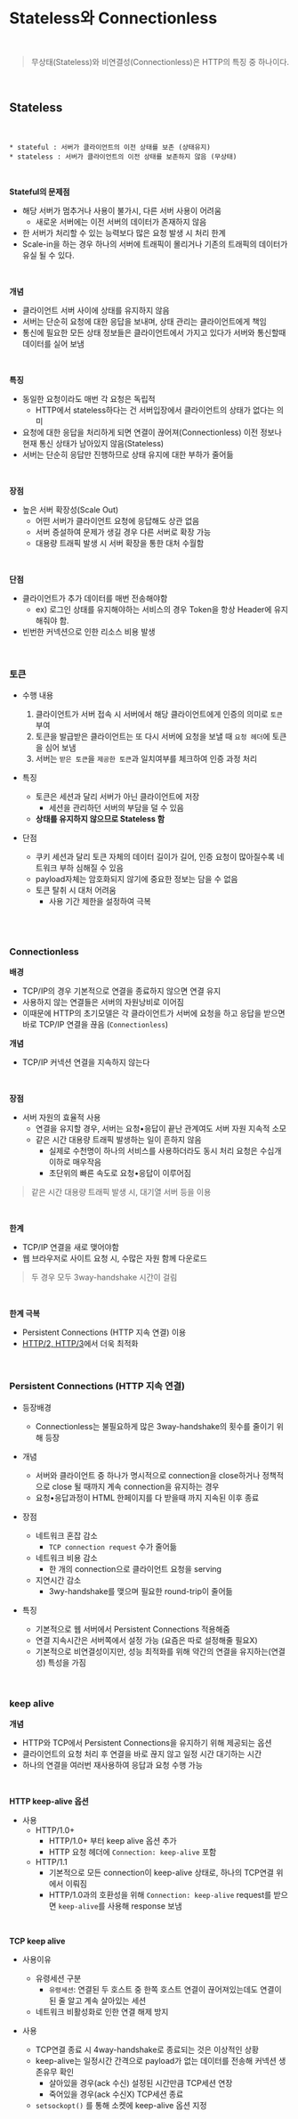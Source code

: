 # Stateless와 Connectionless


<br>

> 무상태(Stateless)와 비연결성(Connectionless)은 HTTP의 특징 중 하나이다. 

<br>

## Stateless

<br>

```
* stateful : 서버가 클라이언트의 이전 상태를 보존 (상태유지)             
* stateless : 서버가 클라이언트의 이전 상태를 보존하지 않음 (무상태)
```

<br>

**Stateful의 문제점**
- 해당 서버가 멈추거나 사용이 불가시, 다른 서버 사용이 어려움
    - 새로운 서버에는 이전 서버의 데이터가 존재하지 않음
- 한 서버가 처리할 수 있는 능력보다 많은 요청 발생 시 처리 한계
- Scale-in을 하는 경우 하나의 서버에 트래픽이 몰리거나 기존의 트래픽의 데이터가 유실 될 수 있다. 

<br>

**개념**
- 클라이언트 서버 사이에 상태를 유지하지 않음
- 서버는 단순히 요청에 대한 응답을 보내며, 상태 관리는 클라이언트에게 책임
- 통신에 필요한 모든 상태 정보들은 클라이언트에서 가지고 있다가 서버와 통신할때 데이터를 실어 보냄

<br>

**특징**
- 동일한 요청이라도 매번 각 요청은 독립적
    - HTTP에서 stateless하다는 건 서버입장에서 클라이언트의 상태가 없다는 의미
- 요청에 대한 응답을 처리하게 되면 연결이 끊어져(Connectionless) 이전 정보나 현재 통신 상태가 남아있지 않음(Stateless)
- 서버는 단순히 응답만 진행하므로 상태 유지에 대한 부하가 줄어듦

<br>

**장점**
- 높은 서버 확장성(Scale Out)
    - 어떤 서버가 클라이언트 요청에 응답해도 상관 없음
    - 서버 증설하여 문제가 생길 경우 다른 서버로 확장 가능
    - 대용량 트래픽 발생 시 서버 확장을 통한 대처 수월함

<br>

**단점**
- 클라이언트가 추가 데이터를 매번 전송해야함
    - ex) 로그인 상태를 유지해야하는 서비스의 경우 Token을 항상 Header에 유지해줘야 함.
- 빈번한 커넥션으로 인한 리소스 비용 발생

<br>

### **토큰**
- 수행 내용
    1. 클라이언트가 서버 접속 시 서버에서 해당 클라이언트에게 인증의 의미로 `토큰` 부여 
    2. 토큰을 발급받은 클라이언트는 또 다시 서버에 요청을 보낼 때 `요청 헤더`에 토큰을 심어 보냄
    3. 서버는 `받은 토큰`을 `제공한 토큰`과 일치여부를 체크하여 인증 과정 처리

- 특징
    - 토큰은 세션과 달리 서버가 아닌 클라이언트에 저장
        - 세션을 관리하던 서버의 부담을 덜 수 있음
    - **상태를 유지하지 않으므로 Stateless 함**

- 단점
    - 쿠키 세션과 달리 토큰 자체의 데이터 길이가 길어, 인증 요청이 많아질수록 네트워크 부하 심해질 수 있음
    - payload자체는 암호화되지 않기에 중요한 정보는 담을 수 없음
    - 토큰 탈취 시 대처 어려움
        - 사용 기간 제한을 설정하여 극복

<br>
<br>

### Connectionless

**배경**
- TCP/IP의 경우 기본적으로 연결을 종료하지 않으면 연결 유지
- 사용하지 않는 연결들은 서버의 자원낭비로 이어짐
- 이때문에 HTTP의 초기모델은 각 클라이언트가 서버에 요청을 하고 응답을 받으면 바로 TCP/IP 연결을 끊음 (`Connectionless`)

**개념**
- TCP/IP 커넥션 연결을 지속하지 않는다

<br>

**장점**
- 서버 자원의 효율적 사용
    - 연결을 유지할 경우, 서버는 요청•응답이 끝난 관계여도 서버 자원 지속적 소모
    - 같은 시간 대용량 트래픽 발생하는 일이 흔하지 않음
        - 실제로 수천명이 하나의 서비스를 사용하더라도 동시 처리 요청은 수십개 이하로 매우작음
        - 초단위의 빠른 속도로 요청•응답이 이루어짐

> 같은 시간 대용량 트래픽 발생 시, 대기열 서버 등을 이용

<br>

**한계**
- TCP/IP 연결을 새로 맺어야함
- 웹 브라우저로 사이트 요청 시, 수많은 자원 함께 다운로드


> 두 경우 모두 3way-handshake 시간이 걸림 

<br>

**한계 극복**
- Persistent Connections (HTTP 지속 연결) 이용
- [HTTP/2, HTTP/3](https://github.com/jmxx219/CS-Study/blob/main/Network/HTTP%20버전%20비교.md)에서 더욱 최적화

<br>

### Persistent Connections (HTTP 지속 연결)
- 등장배경
    - Connectionless는 불필요하게 많은 3way-handshake의 횟수를 줄이기 위해 등장

- 개념
    - 서버와 클라이언트 중 하나가 명시적으로 connection을 close하거나 정책적으로 close 될 때까지 계속 connection을 유지하는 경우 
    - 요청•응답과정이 HTML 한페이지를 다 받을때 까지 지속된 이후 종료

- 장점
    - 네트워크 혼잡 감소
        - `TCP connection request` 수가 줄어듦
    - 네트워크 비용 감소
        - 한 개의 connection으로 클라이언트 요청을 serving
    - 지연시간 감소
        - 3wy-handshake를 맺으며 필요한 round-trip이 줄어듦

- 특징
    - 기본적으로 웹 서버에서 Persistent Connections 적용해줌
    - 연결 지속시간은 서버쪽에서 설정 가능 (요즘은 따로 설정해줄 필요X)
    - 기본적으로 비연결성이지만, 성능 최적화를 위해 약간의 연결을 유지하는(연결성) 특성을 가짐

<br>

### keep alive

**개념**
- HTTP와 TCP에서 Persistent Connections을 유지하기 위해 제공되는 옵션
- 클라이언트의 요청 처리 후 연결을 바로 끊지 않고 일정 시간 대기하는 시간
- 하나의 연결을 여러번 재사용하여 응답과 요청 수행 가능

<br>

**HTTP keep-alive 옵션**
- 사용
    - HTTP/1.0+
        - HTTP/1.0+ 부터 keep alive 옵션 추가
        - HTTP 요청 헤더에 `Connection: keep-alive` 포함
    - HTTP/1.1
        - 기본적으로 모든 connection이 keep-alive 상태로, 하나의 TCP연결 위에서 이뤄짐
        - HTTP/1.0과의 호환성을 위해 `Connection: keep-alive` request를 받으면 `keep-alive`를 사용해 response 보냄


<br>

**TCP keep alive**
- 사용이유
    - 유령세션 구분
        - `유령세션`: 연결된 두 호스트 중 한쪽 호스트 연결이 끊어져있는데도 연결이 된 줄 알고 계속 살아있는 세션
    - 네트워크 비활성화로 인한 연결 해제 방지
        
- 사용
    - TCP연결 종료 시 4way-handshake로 종료되는 것은 이상적인 상황
    - keep-alive는 일정시간 간격으로 payload가 없는 데이터를 전송해 커넥션 생존유무 확인
        - 살아있을 경우(ack 수신) 설정된 시간만큼 TCP세션 연장
        -  죽어있을 경우(ack 수신X) TCP세션 종료
    - `setsockopt()` 를 통해 소켓에 keep-alive 옵션 지정


<br>